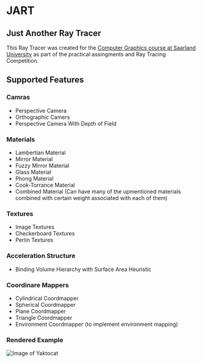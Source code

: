 # JART

## Just Another Ray Tracer

This Ray Tracer was created for the [Computer Graphics course at Saarland University](https://graphics.cg.uni-saarland.de) as part of the practical assingments and Ray Tracing Competition.

## Supported Features

### Camras
- Perspective Camera
- Orthographic Camers
- Perspective Camera With Depth of Field

### Materials
- Lambertian Material
- Mirror Material
- Fuzzy Mirror Material
- Glass Material 
- Phong Material
- Cook-Torrance Material
- Combined Material (Can have many of the upmentioned materials combined with certain weight associated with each of them)

### Textures
- Image Textures
- Checkerboard Textures
- Perlin Textures

### Acceleration Structure
- Binding Volume Hierarchy with Surface Area Heuristic

### Coordinare Mappers
- Cylindrical Coordmapper
- Spherical Coordmapper
- Plane Coordmapper
- Triangle Coordmapper
- Environment Coordmapper (to implement environment mapping)

### Rendered Example
![Image of Yaktocat](https://octodex.github.com/images/yaktocat.png)
